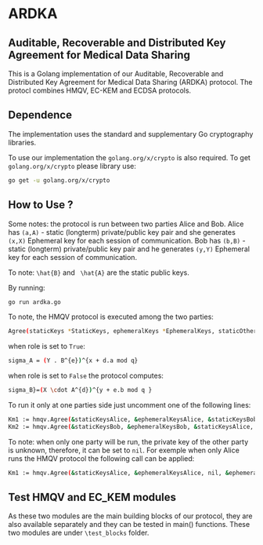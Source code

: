 # ARDKA


## Auditable, Recoverable and Distributed Key Agreement for Medical Data Sharing

This is a Golang implementation of our Auditable, Recoverable and Distributed Key Agreement for Medical Data Sharing (ARDKA) protocol. The protocl combines HMQV, EC-KEM and ECDSA protocols.


## Dependence 

The implementation uses the standard and supplementary Go cryptography libraries.

To use our implementation the `golang.org/x/crypto` is also required. To get `golang.org/x/crypto` please library use:

```bash 
go get -u golang.org/x/crypto 
```

## How to Use ?

Some notes: the protocol is run between two parties Alice and Bob. 
Alice has `(a,A)` - static (longterm) private/public key pair and she generates `(x,X)` Ephemeral key for each session of communication.
Bob has `(b,B)` - static (longterm) private/public key pair and he generates `(y,Y)` Ephemeral key for each session of communication.

To note: `\hat{B}` and ` \hat{A}` are the static public keys.


By running:

```bash 
go run ardka.go
```

To note, the HMQV protocol is executed among the two parties:
```bash 
Agree(staticKeys *StaticKeys, ephemeralKeys *EphemeralKeys, staticOtherKeys *StaticKeys, ephemeralOtherKeys *EphemeralKeys, role bool)
```
when role is set to `True`: 
```bash
sigma_A = (Y . B^{e})^{x + d.a mod q}
```

when role is set to `False` the protocol computes: 
```bash
sigma_B}=(X \cdot A^{d})^{y + e.b mod q }
```

To run it only at one parties side just uncomment one of the following lines:
```bash
Km1 := hmqv.Agree(&staticKeysAlice, &ephemeralKeysAlice, &staticKeysBob, &ephemeralKeysBob, true)
Km2 := hmqv.Agree(&staticKeysBob, &ephemeralKeysBob, &staticKeysAlice, &ephemeralKeysAlice, false)
```

To note: when only one party will be run, the private key of the other party is unknown, therefore, it can be set to `nil`. For exemple when only Alice runs the HMQV protocol the following call can be applied:
```bash
Km1 := hmqv.Agree(&staticKeysAlice, &ephemeralKeysAlice, nil, &ephemeralKeysBob, true)
```

## Test HMQV and EC_KEM modules
As these two modules are the main building blocks of our protocol, they are also available separately and they can be tested in main() functions.
These two modules are under `\test_blocks` folder.  